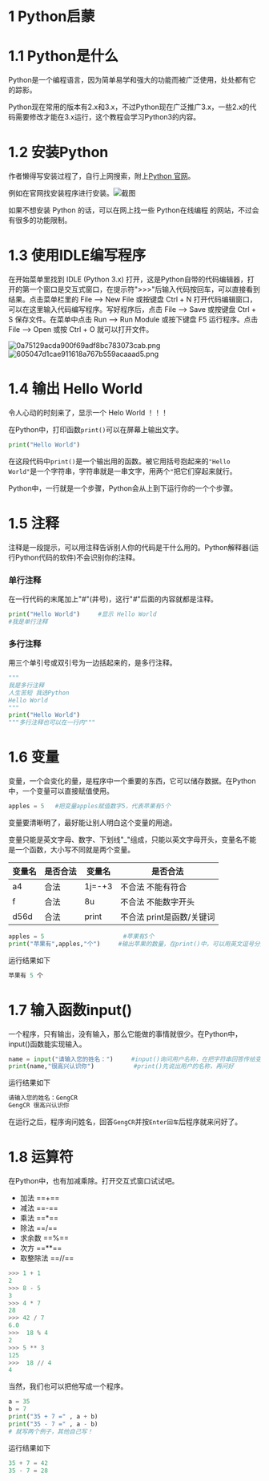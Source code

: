 # 1 Python启蒙

# 1.1 Python是什么

Python是一个编程语言，因为简单易学和强大的功能而被广泛使用，处处都有它的踪影。

Python现在常用的版本有2.x和3.x，不过Python现在广泛推广3.x，一些2.x的代码需要修改才能在3.x运行，这个教程会学习Python3的内容。

# 1.2 安装Python

作者懒得写安装过程了，自行上网搜索，附上[Python 官网](https://www.python.org)。

例如在官网找安装程序进行安装。![截图](f5e7989a63725af7fe18dbc440e04841.png)

如果不想安装 Python 的话，可以在网上找一些 Python在线编程 的网站，不过会有很多的功能限制。

# 1.3 使用IDLE编写程序

在开始菜单里找到 IDLE (Python 3.x) 打开，这是Python自带的代码编辑器，打开的第一个窗口是交互式窗口，在提示符">>>"后输入代码按回车，可以直接看到结果。点击菜单栏里的 File --> New File 或按键盘 Ctrl + N 打开代码编辑窗口，可以在这里输入代码编写程序。写好程序后，点击 File --> Save 或按键盘 Ctrl + S 保存文件。在菜单中点击 Run --> Run Module 或按下键盘 F5 运行程序。点击 File --> Open 或按 Ctrl + O 就可以打开文件。

![0a75129acda900f69adf8bc783073cab.png](0a75129acda900f69adf8bc783073cab.png)![605047d1cae911618a767b559acaaad5.png](605047d1cae911618a767b559acaaad5.png)

# 1.4 输出 Hello World

令人心动的时刻来了，显示一个 Helo World ！！！

在Python中，打印函数`print()`可以在屏幕上输出文字。

```python
print("Hello World") 
```

在这段代码中`print()`是一个输出用的函数。被它用括号抱起来的`"Hello World"`是一个字符串，字符串就是一串文字，用两个`"`把它们穿起来就行。

Python中，一行就是一个步骤，Python会从上到下运行你的一个个步骤。

# 1.5 注释

注释是一段提示，可以用注释告诉别人你的代码是干什么用的。Python解释器(运行Python代码的软件)不会识别你的注释。

### 单行注释

在一行代码的末尾加上"#"(井号)，这行"#"后面的内容就都是注释。

```python
print("Hello World")     #显示 Hello World
#我是单行注释
```

### 多行注释

用三个单引号或双引号为一边括起来的，是多行注释。

```python
"""
我是多行注释
人生苦短 我选Python
Hello World
"""
print("Hello World")
"""多行注释也可以在一行内"""
```

# 1.6 变量

变量，一个会变化的量，是程序中一个重要的东西，它可以储存数据。在Python中，一个变量可以直接赋值使用。

```python
apples = 5   #把变量apples赋值数字5，代表苹果有5个
```

变量要清晰明了，最好能让别人明白这个变量的用途。

变量只能是英文字母、数字、下划线"_"组成，只能以英文字母开头，变量名不能是一个函数，大小写不同就是两个变量。

|变量名|是否合法|变量名|是否合法|
|--|--|--|--|
|a4|合法|1j=-+3|不合法 不能有符合|
|f|合法|8u|不合法 不能数字开头|
|d56d|合法|print|不合法 print是函数/关键词|

```python
apples = 5                      #苹果有5个
print("苹果有",apples,"个")     #输出苹果的数量，在print()中，可以用英文逗号分开几个量。
```

运行结果如下

```python
苹果有 5 个
```

# 1.7 输入函数input()

一个程序，只有输出，没有输入，那么它能做的事情就很少。在Python中，input()函数能实现输入。

```python
name = input("请输入您的姓名：")     #input()询问用户名称，在把字符串回答传给变量name
print(name,"很高兴认识你")           #print()先说出用户的名称，再问好
```

运行结果如下

```python
请输入您的姓名：GengCR
GengCR 很高兴认识你
```

在运行之后，程序询问姓名，回答`GengCR`并按`Enter回车`后程序就来问好了。

# 1.8 运算符

在Python中，也有加减乘除。打开交互式窗口试试吧。

- 加法  ==+==
- 减法 ==-==
- 乘法 ==*==
- 除法 ==/==
- 求余数 ==%==
- 次方 ==**==
- 取整除法 ==//==

```python
>>> 1 + 1
2
>>> 8 - 5
3
>>> 4 * 7
28
>>> 42 / 7
6.0
>>>  18 % 4
2
>>> 5 ** 3
125
>>>  18 // 4
4
```

当然，我们也可以把他写成一个程序。

```python
a = 35
b = 7
print("35 + 7 =" , a + b)
print("35 - 7 =" , a - b)
# 就写两个例子，其他自己写！
```

运行结果如下

```python
35 + 7 = 42
35 - 7 = 28
```
